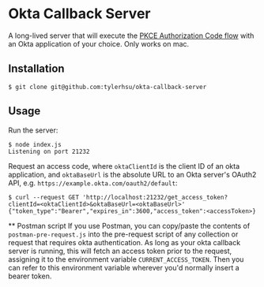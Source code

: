 # Okta Callback Server
A long-lived server that will execute the [PKCE Authorization Code flow](https://developer.okta.com/docs/guides/implement-auth-code-pkce/overview/) with an Okta application of your choice.  Only works on mac.

## Installation
```
$ git clone git@github.com:tylerhsu/okta-callback-server
```

## Usage
Run the server:
```
$ node index.js
Listening on port 21232
```

Request an access code, where `oktaClientId` is the client ID of an okta application, and `oktaBaseUrl` is the absolute URL to an Okta server's OAuth2 API, e.g. `https://example.okta.com/oauth2/default`:
```
$ curl --request GET 'http://localhost:21232/get_access_token?clientId=<oktaClientId>&oktaBaseUrl=<oktaBaseUrl>'
{"token_type":"Bearer","expires_in":3600,"access_token":<accessToken>}
```

** Postman script
If you use Postman, you can copy/paste the contents of `postman-pre-request.js` into the pre-request script of any collection or request that requires okta authentication.  As long as your okta callback server is running, this will fetch an access token prior to the request, assigning it to the environment variable `CURRENT_ACCESS_TOKEN`.  Then you can refer to this environment variable wherever you'd normally insert a bearer token.